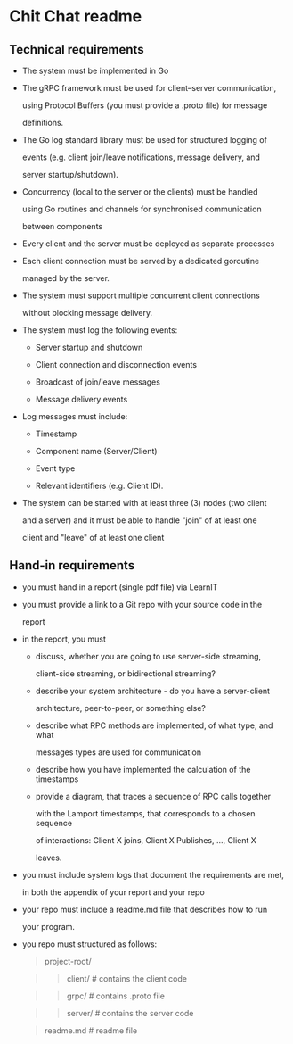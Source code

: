# Chit Chat readme

## Technical requirements

- The system must be implemented in Go

- The gRPC framework must be used for client–server communication,

  using Protocol Buffers (you must provide a .proto file) for message

  definitions.

- The Go log standard library must be used for structured logging of

  events (e.g. client join/leave notifications, message delivery, and

  server startup/shutdown).

- Concurrency (local to the server or the clients) must be handled

  using Go routines and channels for synchronised communication

  between components

- Every client and the server must be deployed as separate processes

- Each client connection must be served by a dedicated goroutine

  managed by the server.

- The system must support multiple concurrent client connections

  without blocking message delivery.

- The system must log the following events:

  - Server startup and shutdown

  - Client connection and disconnection events

  - Broadcast of join/leave messages

  - Message delivery events

- Log messages must include:

  - Timestamp

  - Component name (Server/Client)

  - Event type

  - Relevant identifiers (e.g. Client ID).

- The system can be started with at least three (3) nodes (two client

  and a server) and it must be able to handle "join" of at least one

  client and "leave" of at least one client

## Hand-in requirements

- you must hand in a report (single pdf file) via LearnIT

- you must provide a link to a Git repo with your source code in the

  report

- in the report, you must

  - discuss, whether you are going to use server-side streaming,

    client-side streaming, or bidirectional streaming?

  - describe your system architecture - do you have a server-client

    architecture, peer-to-peer, or something else?

  - describe what RPC methods are implemented, of what type, and what

    messages types are used for communication

  - describe how you have implemented the calculation of the timestamps

  - provide a diagram, that traces a sequence of RPC calls together

    with the Lamport timestamps, that corresponds to a chosen sequence

    of interactions: Client X joins, Client X Publishes, ..., Client X

    leaves.

- you must include system logs that document the requirements are met,

  in both the appendix of your report and your repo

- your repo must include a readme.md file that describes how to run

  your program.

- you repo must structured as follows:

  > project-root/

   >>client/ # contains the client code

  >>grpc/ # contains .proto file

  >>server/ # contains the server code

  >readme.md # readme file
